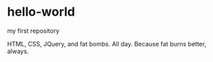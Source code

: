 # hello-world
my first repository

HTML, CSS, JQuery, and fat bombs.  All day.  Because fat burns better, always.
